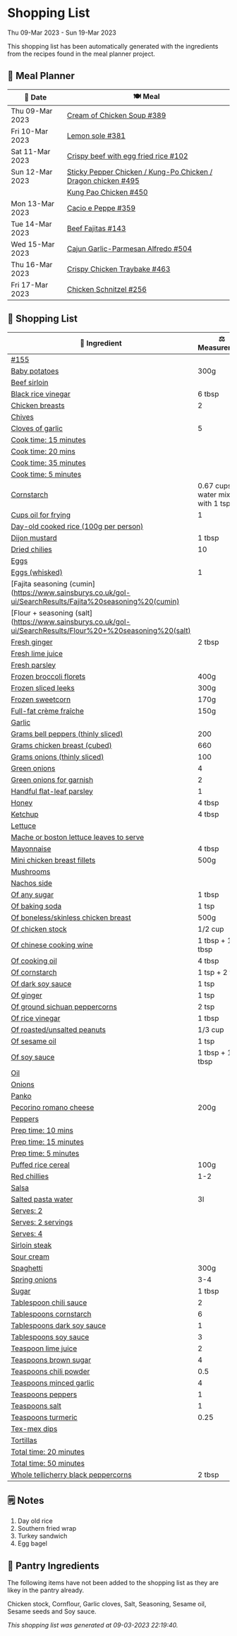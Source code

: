 # Shopping List

Thu 09-Mar 2023 - Sun 19-Mar 2023

This shopping list has been automatically generated with the ingredients from the recipes found in the meal planner project.

## 📅 Meal Planner

|📅 Date| 🍽️ Meal|
|----|----|
|Thu 09-Mar 2023|[Cream of Chicken Soup #389](https://github.com/jcallaghan/The-Cookbook/issues/389)|
|Fri 10-Mar 2023|[Lemon sole #381](https://github.com/jcallaghan/The-Cookbook/issues/381)|
|Sat 11-Mar 2023|[Crispy beef with egg fried rice #102](https://github.com/jcallaghan/The-Cookbook/issues/102)|
|Sun 12-Mar 2023|[Sticky Pepper Chicken / Kung-Po Chicken / Dragon chicken #495](https://github.com/jcallaghan/The-Cookbook/issues/495)|
||[Kung Pao Chicken #450](https://github.com/jcallaghan/The-Cookbook/issues/450)|
|Mon 13-Mar 2023|[Cacio e Peppe #359](https://github.com/jcallaghan/The-Cookbook/issues/359)|
|Tue 14-Mar 2023|[Beef Fajitas #143](https://github.com/jcallaghan/The-Cookbook/issues/143)|
|Wed 15-Mar 2023|[Cajun Garlic-Parmesan Alfredo #504](https://github.com/jcallaghan/The-Cookbook/issues/504)|
|Thu 16-Mar 2023|[Crispy Chicken Traybake #463](https://github.com/jcallaghan/The-Cookbook/issues/463)|
|Fri 17-Mar 2023|[Chicken Schnitzel  #256](https://github.com/jcallaghan/The-Cookbook/issues/256)|

## 🛒 Shopping List

| 🍌 Ingredient| ⚖️ Measurement|
|----------|-----------|
|[#155](https://www.sainsburys.co.uk/gol-ui/SearchResults/#155)||
|[Baby potatoes](https://www.sainsburys.co.uk/gol-ui/SearchResults/Baby%20potatoes)|300g|
|[Beef sirloin](https://www.sainsburys.co.uk/gol-ui/SearchResults/Beef%20sirloin)||
|[Black rice vinegar](https://www.sainsburys.co.uk/gol-ui/SearchResults/Black%20rice%20vinegar)|6 tbsp|
|[Chicken breasts](https://www.sainsburys.co.uk/gol-ui/SearchResults/Chicken%20breasts)|2|
|[Chives](https://www.sainsburys.co.uk/gol-ui/SearchResults/Chives)||
|[Cloves of garlic](https://www.sainsburys.co.uk/gol-ui/SearchResults/Cloves%20of%20garlic)|5|
|[Cook time: 15 minutes](https://www.sainsburys.co.uk/gol-ui/SearchResults/Cook%20time:%2015%20minutes)||
|[Cook time: 20 mins](https://www.sainsburys.co.uk/gol-ui/SearchResults/Cook%20time:%2020%20mins)||
|[Cook time: 35 minutes](https://www.sainsburys.co.uk/gol-ui/SearchResults/Cook%20time:%2035%20minutes)||
|[Cook time: 5 minutes](https://www.sainsburys.co.uk/gol-ui/SearchResults/Cook%20time:%205%20minutes)||
|[Cornstarch](https://www.sainsburys.co.uk/gol-ui/SearchResults/Cornstarch)|0.67 cups water mixed with 1 tsp|
|[Cups oil for frying](https://www.sainsburys.co.uk/gol-ui/SearchResults/Cups%20oil%20for%20frying)|1|
|[Day-old cooked rice (100g per person)](https://www.sainsburys.co.uk/gol-ui/SearchResults/Day-old%20cooked%20rice%20(100g%20per%20person))||
|[Dijon mustard](https://www.sainsburys.co.uk/gol-ui/SearchResults/Dijon%20mustard)|1 tbsp|
|[Dried chilies](https://www.sainsburys.co.uk/gol-ui/SearchResults/Dried%20chilies)|10|
|[Eggs](https://www.sainsburys.co.uk/gol-ui/SearchResults/Eggs)||
|[Eggs (whisked)](https://www.sainsburys.co.uk/gol-ui/SearchResults/Eggs%20(whisked))|1|
|[Fajita seasoning (cumin](https://www.sainsburys.co.uk/gol-ui/SearchResults/Fajita%20seasoning%20(cumin)||
|[Flour + seasoning (salt](https://www.sainsburys.co.uk/gol-ui/SearchResults/Flour%20+%20seasoning%20(salt)||
|[Fresh ginger](https://www.sainsburys.co.uk/gol-ui/SearchResults/Fresh%20ginger)|2 tbsp|
|[Fresh lime juice](https://www.sainsburys.co.uk/gol-ui/SearchResults/Fresh%20lime%20juice)||
|[Fresh parsley](https://www.sainsburys.co.uk/gol-ui/SearchResults/Fresh%20parsley)||
|[Frozen broccoli florets](https://www.sainsburys.co.uk/gol-ui/SearchResults/Frozen%20broccoli%20florets)|400g|
|[Frozen sliced leeks](https://www.sainsburys.co.uk/gol-ui/SearchResults/Frozen%20sliced%20leeks)|300g|
|[Frozen sweetcorn](https://www.sainsburys.co.uk/gol-ui/SearchResults/Frozen%20sweetcorn)|170g|
|[Full-fat crème fraîche](https://www.sainsburys.co.uk/gol-ui/SearchResults/Full-fat%20crème%20fraîche)|150g|
|[Garlic](https://www.sainsburys.co.uk/gol-ui/SearchResults/Garlic)||
|[Grams bell peppers (thinly sliced)](https://www.sainsburys.co.uk/gol-ui/SearchResults/Grams%20bell%20peppers%20(thinly%20sliced))|200|
|[Grams chicken breast (cubed)](https://www.sainsburys.co.uk/gol-ui/SearchResults/Grams%20chicken%20breast%20(cubed))|660|
|[Grams onions (thinly sliced)](https://www.sainsburys.co.uk/gol-ui/SearchResults/Grams%20onions%20(thinly%20sliced))|100|
|[Green onions](https://www.sainsburys.co.uk/gol-ui/SearchResults/Green%20onions)|4|
|[Green onions for garnish](https://www.sainsburys.co.uk/gol-ui/SearchResults/Green%20onions%20for%20garnish)|2|
|[Handful flat-leaf parsley](https://www.sainsburys.co.uk/gol-ui/SearchResults/Handful%20flat-leaf%20parsley)|1|
|[Honey](https://www.sainsburys.co.uk/gol-ui/SearchResults/Honey)|4 tbsp|
|[Ketchup](https://www.sainsburys.co.uk/gol-ui/SearchResults/Ketchup)|4 tbsp|
|[Lettuce](https://www.sainsburys.co.uk/gol-ui/SearchResults/Lettuce)||
|[Mache or boston lettuce leaves to serve](https://www.sainsburys.co.uk/gol-ui/SearchResults/Mache%20or%20boston%20lettuce%20leaves%20to%20serve)||
|[Mayonnaise](https://www.sainsburys.co.uk/gol-ui/SearchResults/Mayonnaise)|4 tbsp|
|[Mini chicken breast fillets](https://www.sainsburys.co.uk/gol-ui/SearchResults/Mini%20chicken%20breast%20fillets)|500g|
|[Mushrooms](https://www.sainsburys.co.uk/gol-ui/SearchResults/Mushrooms)||
|[Nachos side](https://www.sainsburys.co.uk/gol-ui/SearchResults/Nachos%20side)||
|[Of any sugar](https://www.sainsburys.co.uk/gol-ui/SearchResults/Of%20any%20sugar)|1 tbsp|
|[Of baking soda](https://www.sainsburys.co.uk/gol-ui/SearchResults/Of%20baking%20soda)|1 tsp|
|[Of boneless/skinless chicken breast](https://www.sainsburys.co.uk/gol-ui/SearchResults/Of%20boneless/skinless%20chicken%20breast)|500g|
|[Of chicken stock](https://www.sainsburys.co.uk/gol-ui/SearchResults/Of%20chicken%20stock)|1/2 cup|
|[Of chinese cooking wine](https://www.sainsburys.co.uk/gol-ui/SearchResults/Of%20chinese%20cooking%20wine)|1 tbsp + 1 tbsp|
|[Of cooking oil](https://www.sainsburys.co.uk/gol-ui/SearchResults/Of%20cooking%20oil)|4 tbsp|
|[Of cornstarch](https://www.sainsburys.co.uk/gol-ui/SearchResults/Of%20cornstarch)|1 tsp + 2 tsp|
|[Of dark soy sauce](https://www.sainsburys.co.uk/gol-ui/SearchResults/Of%20dark%20soy%20sauce)|1 tsp|
|[Of ginger](https://www.sainsburys.co.uk/gol-ui/SearchResults/Of%20ginger)|1 tsp|
|[Of ground sichuan peppercorns](https://www.sainsburys.co.uk/gol-ui/SearchResults/Of%20ground%20sichuan%20peppercorns)|2 tsp|
|[Of rice vinegar](https://www.sainsburys.co.uk/gol-ui/SearchResults/Of%20rice%20vinegar)|1 tbsp|
|[Of roasted/unsalted peanuts](https://www.sainsburys.co.uk/gol-ui/SearchResults/Of%20roasted/unsalted%20peanuts)|1/3 cup|
|[Of sesame oil](https://www.sainsburys.co.uk/gol-ui/SearchResults/Of%20sesame%20oil)|1 tsp|
|[Of soy sauce](https://www.sainsburys.co.uk/gol-ui/SearchResults/Of%20soy%20sauce)|1 tbsp + 1 tbsp|
|[Oil](https://www.sainsburys.co.uk/gol-ui/SearchResults/Oil)||
|[Onions](https://www.sainsburys.co.uk/gol-ui/SearchResults/Onions)||
|[Panko](https://www.sainsburys.co.uk/gol-ui/SearchResults/Panko)||
|[Pecorino romano cheese](https://www.sainsburys.co.uk/gol-ui/SearchResults/Pecorino%20romano%20cheese)|200g|
|[Peppers](https://www.sainsburys.co.uk/gol-ui/SearchResults/Peppers)||
|[Prep time: 10 mins](https://www.sainsburys.co.uk/gol-ui/SearchResults/Prep%20time:%2010%20mins)||
|[Prep time: 15 minutes](https://www.sainsburys.co.uk/gol-ui/SearchResults/Prep%20time:%2015%20minutes)||
|[Prep time: 5 minutes](https://www.sainsburys.co.uk/gol-ui/SearchResults/Prep%20time:%205%20minutes)||
|[Puffed rice cereal](https://www.sainsburys.co.uk/gol-ui/SearchResults/Puffed%20rice%20cereal)|100g|
|[Red chillies](https://www.sainsburys.co.uk/gol-ui/SearchResults/Red%20chillies)|1-2|
|[Salsa](https://www.sainsburys.co.uk/gol-ui/SearchResults/Salsa)||
|[Salted pasta water](https://www.sainsburys.co.uk/gol-ui/SearchResults/Salted%20pasta%20water)|3l|
|[Serves: 2](https://www.sainsburys.co.uk/gol-ui/SearchResults/Serves:%202)||
|[Serves: 2 servings](https://www.sainsburys.co.uk/gol-ui/SearchResults/Serves:%202%20servings)||
|[Serves: 4](https://www.sainsburys.co.uk/gol-ui/SearchResults/Serves:%204)||
|[Sirloin steak](https://www.sainsburys.co.uk/gol-ui/SearchResults/Sirloin%20steak)||
|[Sour cream](https://www.sainsburys.co.uk/gol-ui/SearchResults/Sour%20cream)||
|[Spaghetti](https://www.sainsburys.co.uk/gol-ui/SearchResults/Spaghetti)|300g|
|[Spring onions](https://www.sainsburys.co.uk/gol-ui/SearchResults/Spring%20onions)|3-4|
|[Sugar](https://www.sainsburys.co.uk/gol-ui/SearchResults/Sugar)|1 tbsp|
|[Tablespoon chili sauce](https://www.sainsburys.co.uk/gol-ui/SearchResults/Tablespoon%20chili%20sauce)|2|
|[Tablespoons cornstarch](https://www.sainsburys.co.uk/gol-ui/SearchResults/Tablespoons%20cornstarch)|6|
|[Tablespoons dark soy sauce](https://www.sainsburys.co.uk/gol-ui/SearchResults/Tablespoons%20dark%20soy%20sauce)|1|
|[Tablespoons soy sauce](https://www.sainsburys.co.uk/gol-ui/SearchResults/Tablespoons%20soy%20sauce)|3|
|[Teaspoon lime juice](https://www.sainsburys.co.uk/gol-ui/SearchResults/Teaspoon%20lime%20juice)|2|
|[Teaspoons brown sugar](https://www.sainsburys.co.uk/gol-ui/SearchResults/Teaspoons%20brown%20sugar)|4|
|[Teaspoons chili powder](https://www.sainsburys.co.uk/gol-ui/SearchResults/Teaspoons%20chili%20powder)|0.5|
|[Teaspoons minced garlic](https://www.sainsburys.co.uk/gol-ui/SearchResults/Teaspoons%20minced%20garlic)|4|
|[Teaspoons peppers](https://www.sainsburys.co.uk/gol-ui/SearchResults/Teaspoons%20peppers)|1|
|[Teaspoons salt](https://www.sainsburys.co.uk/gol-ui/SearchResults/Teaspoons%20salt)|1|
|[Teaspoons turmeric](https://www.sainsburys.co.uk/gol-ui/SearchResults/Teaspoons%20turmeric)|0.25|
|[Tex-mex dips](https://www.sainsburys.co.uk/gol-ui/SearchResults/Tex-mex%20dips)||
|[Tortillas](https://www.sainsburys.co.uk/gol-ui/SearchResults/Tortillas)||
|[Total time: 20 minutes](https://www.sainsburys.co.uk/gol-ui/SearchResults/Total%20time:%2020%20minutes)||
|[Total time: 50 minutes](https://www.sainsburys.co.uk/gol-ui/SearchResults/Total%20time:%2050%20minutes)||
|[Whole tellicherry black peppercorns](https://www.sainsburys.co.uk/gol-ui/SearchResults/Whole%20tellicherry%20black%20peppercorns)|2 tbsp|

## 🗒️ Notes

1. Day old rice 
1. Southern fried wrap
1. Turkey sandwich
1. Egg bagel

## 🏪 Pantry Ingredients

The following items have not been added to the shopping list as they are likey in the pantry already.

Chicken stock, Cornflour, Garlic cloves, Salt, Seasoning, Sesame oil, Sesame seeds and Soy sauce.


_This shopping list was generated at 09-03-2023 22:19:40._